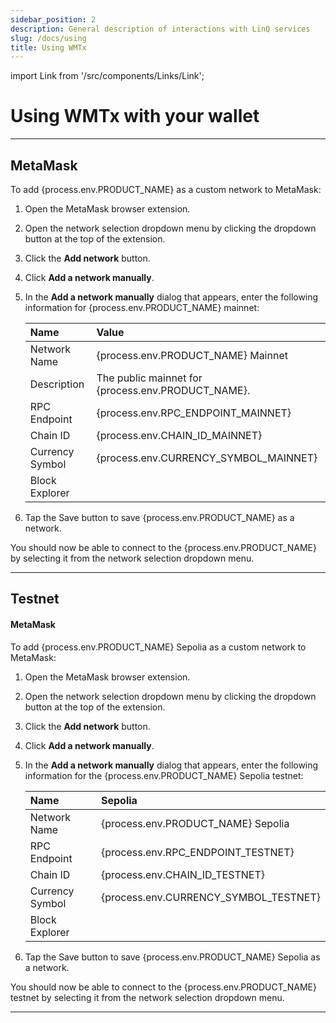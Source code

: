 ```yaml
---
sidebar_position: 2
description: General description of interactions with LinQ services
slug: /docs/using
title: Using WMTx
---
```


import Link from '/src/components/Links/Link';

# Using WMTx with your wallet

---

## MetaMask

To add {process.env.PRODUCT_NAME} as a custom network to MetaMask:

1. Open the MetaMask browser extension.
2. Open the network selection dropdown menu by clicking the dropdown button at the top of the extension.
3. Click the **Add network** button.
4. Click **Add a network manually**.
5. In the **Add a network manually** dialog that appears, enter the following information for {process.env.PRODUCT_NAME} mainnet:

   | Name            | Value                                                        |
   | :-------------- | :----------------------------------------------------------- |
   | Network Name    | {process.env.PRODUCT_NAME} Mainnet                                                 |
   | Description     | The public mainnet for {process.env.PRODUCT_NAME}.                                 |
   | RPC Endpoint    | {process.env.RPC_ENDPOINT_MAINNET}         |
   | Chain ID        | {process.env.CHAIN_ID_MAINNET}                                                         |
   | Currency Symbol | {process.env.CURRENCY_SYMBOL_MAINNET}                                                          |
   | Block Explorer  | <Link url={process.env.BLOCK_EXPLORER_MAINNET} showUrl={true} />  |

6. Tap the Save button to save {process.env.PRODUCT_NAME} as a network.

You should now be able to connect to the {process.env.PRODUCT_NAME} by selecting it from the network selection dropdown menu.

---

## Testnet

#### MetaMask

To add {process.env.PRODUCT_NAME} Sepolia as a custom network to MetaMask:

1. Open the MetaMask browser extension.
2. Open the network selection dropdown menu by clicking the dropdown button at the top of the extension.
3. Click the **Add network** button.
4. Click **Add a network manually**.
5. In the **Add a network manually** dialog that appears, enter the following information for the {process.env.PRODUCT_NAME} Sepolia testnet:

   | Name            | Sepolia                                                                |
   | :-------------- | :--------------------------------------------------------------------- |
   | Network Name    | {process.env.PRODUCT_NAME} Sepolia                                                           |
   | RPC Endpoint    | {process.env.RPC_ENDPOINT_TESTNET}                   |
   | Chain ID        | {process.env.CHAIN_ID_TESTNET}                                                                  |
   | Currency Symbol | {process.env.CURRENCY_SYMBOL_TESTNET}                                                                    |
   | Block Explorer  | <Link url={process.env.BLOCK_EXPLORER_TESTNET} showUrl={true} /> |


6. Tap the Save button to save {process.env.PRODUCT_NAME} Sepolia as a network.

You should now be able to connect to the {process.env.PRODUCT_NAME} testnet by selecting it from the network selection dropdown menu.

---


